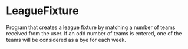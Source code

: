 # LeagueFixture

Program that creates a league fixture by matching a number of teams received from the user.
If an odd number of teams is entered, one of the teams will be considered as a bye for each week.
